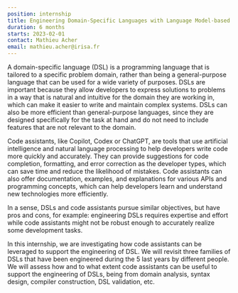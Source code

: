 ```yaml
---
position: internship
title: Engineering Domain-Specific Languages with Language Model-based Assistant
duration: 6 months
starts: 2023-02-01
contact: Mathieu Acher
email: mathieu.acher@irisa.fr 
---
```


A domain-specific language (DSL) is a programming language that is tailored to a specific problem domain, rather than being a general-purpose language that can be used for a wide variety of purposes. 
DSLs are important because they allow developers to express solutions to problems in a way that is natural and intuitive for the domain they are working in, which can make it easier to write and maintain complex systems. 
DSLs can also be more efficient than general-purpose languages, since they are designed specifically for the task at hand and do not need to include features that are not relevant to the domain. 

Code assistants, like Copilot, Codex or ChatGPT, are tools that use artificial intelligence and natural language processing to help developers write code more quickly and accurately. 
They can provide suggestions for code completion, formatting, and error correction as the developer types, which can save time and reduce the likelihood of mistakes. 
Code assistants can also offer documentation, examples, and explanations for various APIs and programming concepts, which can help developers learn and understand new technologies more efficiently. 

In a sense, DSLs and code assistants pursue similar objectives, but have pros and cons, for example: engineering DSLs requires expertise and effort while code assistants might not be robust enough to accurately realize some development tasks.

In this internship, we are investigating how code assistants can be leveraged to support the engineering of DSL. 
We will revisit three families of DSLs that have been engineered during the 5 last years by different people. 
We will assess how and to what extent code assistants can be useful to support the engineering of DSLs, being from domain analysis, syntax design, compiler construction, DSL validation, etc.


